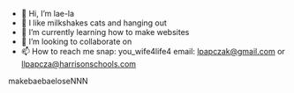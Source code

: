 - 👋 Hi, I’m lae-la
- 👀 I like milkshakes cats and hanging out
- 🌱 I’m currently learning how to make websites
- 💞️ I’m looking to collaborate on
- 📫 How to reach me 
snap: you_wife4life4
email: lpapczak@gmail.com or llpapcza@harrisonschools.com
<!---
pretty-girl110/pretty-girl110 is a ✨ special ✨ repository because its `README.md` (this file) appears on your GitHub profile.
You can click the Preview link to take a look at your changes.
--->
makebaebaeloseNNN
